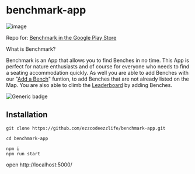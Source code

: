 # benchmark-app

![image](https://user-images.githubusercontent.com/64021988/195997986-0e9eab87-e09d-42f1-958c-d9c42debb391.png)


Repo for: [Benchmark in the Google Play Store](https://play.google.com/store/apps/details?id=com.naturestudios.benchmark)

What is Benchmark?

Benchmark is an App that allows you to find Benches in no time. This App is perfect for nature enthusiasts and of course for everyone who needs to find a seating accommodation quickly. As well you are able to add Benches with our "[Add a Bench](https://benchmarkapphosting2.herokuapp.com/add)" funtion, to add Benches that are not already listed on the Map. You are also able to climb the [Leaderboard](http://benchmarkapphosting2.herokuapp.com/leaderboard) by adding Benches.

![Generic badge](https://img.shields.io/badge/Bench%20Counter-1.6%20M-green)


## Installation
```
git clone https://github.com/ezzcodeezzlife/benchmark-app.git

cd benchmark-app

npm i 
npm run start
```
open http://localhost:5000/

